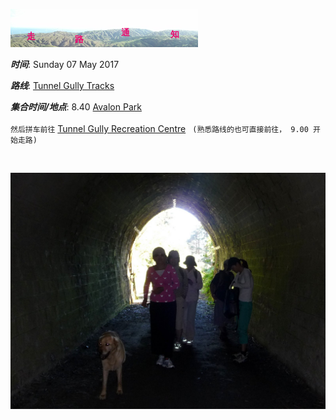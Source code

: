 ![skyline](_images/skyline2.png)

***时间***: Sunday 07 May 2017

***路线***: [Tunnel Gully Tracks](http://www.gw.govt.nz/Tunnel-Gully/)

***集合时间/地点***: 8.40 [Avalon Park](https://www.google.co.nz/maps/place/41%C2%B011'40.6%22S+174%C2%B055'57.2%22E/@-41.1946111,174.9303669,17z/data=!3m1!4b1!4m5!3m4!1s0x0:0x0!8m2!3d-41.1946111!4d174.9325556)
<br/><br/>
`然后拼车前往` [Tunnel Gully Recreation Centre](https://www.google.co.nz/maps/place/41%C2%B006'13.6%22S+175%C2%B009'13.6%22E/@-41.1037659,175.1526293,17z/data=!3m1!4b1!4m5!3m4!1s0x0:0x0!8m2!3d-41.103768!4d175.153786) ` (熟悉路线的也可直接前往， 9.00 开始走路)` 


<br/>


![rimutaka_rail](_images/rimutaka_rail.jpg)
